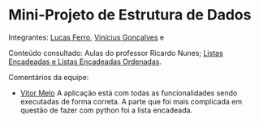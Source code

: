 # Mini-Projeto de Estrutura de Dados

Integrantes: [Lucas Ferro](https://github.com/lucasferro0), [Vinícius Gonçalves](https://github.com/gonssalves) e 

Conteúdo consultado: Aulas do professor Ricardo Nunes; [Listas Encadeadas e Listas Encadeadas Ordenadas](https://classroom.google.com/c/NTI2MTg4MzMxNDM1).

Comentários da equipe:

- [Vitor Melo](https://github.com/vitormelods)
A aplicação está com todas as funcionalidades sendo executadas de forma correta. A parte que foi mais complicada em questão de fazer com python foi a lista encadeada.